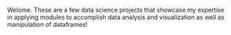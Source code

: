Welome. These are a few data science projects that showcase my expertise in applying modules to accomplish data analysis and visualization as well as manipulation of dataframes!
